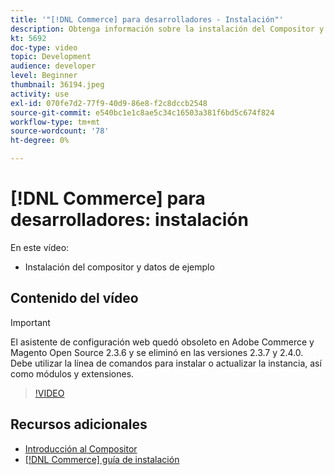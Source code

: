 ```yaml
---
title: '"[!DNL Commerce] para desarrolladores - Instalación"'
description: Obtenga información sobre la instalación del Compositor y los datos de ejemplo.
kt: 5692
doc-type: video
topic: Development
audience: developer
level: Beginner
thumbnail: 36194.jpeg
activity: use
exl-id: 070fe7d2-77f9-40d9-86e8-f2c8dccb2548
source-git-commit: e540bc1e1c8ae5c34c16503a381f6bd5c674f824
workflow-type: tm+mt
source-wordcount: '78'
ht-degree: 0%

---
```


# [!DNL Commerce] para desarrolladores: instalación

En este vídeo:

- Instalación del compositor y datos de ejemplo

## Contenido del vídeo

>[!IMPORTANT]
>
>El asistente de configuración web quedó obsoleto en Adobe Commerce y Magento Open Source 2.3.6 y se eliminó en las versiones 2.3.7 y 2.4.0. Debe utilizar la línea de comandos para instalar o actualizar la instancia, así como módulos y extensiones.

>[!VIDEO](https://video.tv.adobe.com/v/36194?quality=12&learn=on)

## Recursos adicionales

- [Introducción al Compositor](https://devdocs.magento.com/guides/v2.4/extension-dev-guide/intro/intro-composer.html)
- [[!DNL Commerce] guía de instalación](https://devdocs.magento.com/guides/v2.4/install-gde/install-flow-diagram.html)
